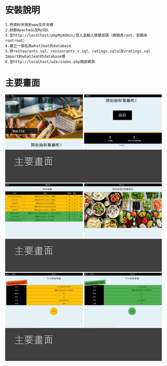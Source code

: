 # 安裝說明
    1.把資料夾放到www文件夾裡
    2.啟動Apache以及MySQL
    3.至http://localhost/phpMyAdmin/登入並輸入帳號密碼（帳號為root，密碼為rootroot）
    4.建立一個名為what2eat的database
    5.將restaurants.sql、restaurants_v.sql、ratings.sql以及vratings.sql Import到what2eat的database裡
    6.至http://localhost/w2e/index.php開啟網頁
# 主要畫面
![w2e1](https://github.com/zexon7/What2Eat/blob/master/images/w2e1.jpg)
![w2e2](https://github.com/zexon7/What2Eat/blob/master/images/w2e2.jpg)
![w2e3](https://github.com/zexon7/What2Eat/blob/master/images/w2e3.jpg)
